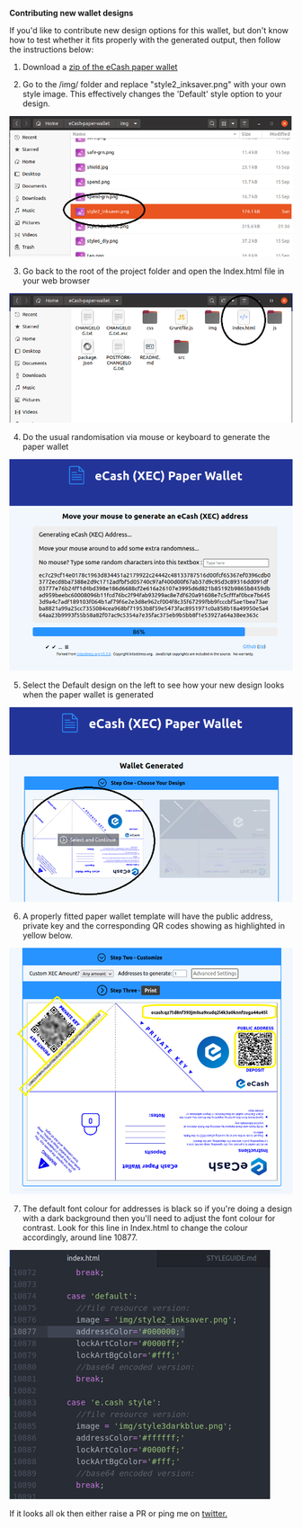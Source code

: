 **Contributing new wallet designs**

If you'd like to contribute new design options for this wallet, but don't know how to test whether it fits properly with the generated output, then follow the instructions below:

1. Download a [zip of the eCash paper wallet](https://github.com/ethanmackie/eCashPaperWallet/blob/main/master.zip)

2. Go to the /img/ folder and replace "style2_inksaver.png" with your own style image. This effectively changes the 'Default' style option to your design.

![](https://github.com/ethanmackie/eCashPaperWallet/blob/main/img/guidepic1.png)

3. Go back to the root of the project folder and open the Index.html file in your web browser

![](https://github.com/ethanmackie/eCashPaperWallet/blob/main/img/guidepic2.png)

4. Do the usual randomisation via mouse or keyboard to generate the paper wallet

![](https://github.com/ethanmackie/eCashPaperWallet/blob/main/img/guidepic3.png)

5. Select the Default design on the left to see how your new design looks when the paper wallet is generated

![](https://github.com/ethanmackie/eCashPaperWallet/blob/main/img/guidepic4.png)

6. A properly fitted paper wallet template will have the public address, private key and the corresponding QR codes showing as highlighted in yellow below.

![](https://github.com/ethanmackie/eCashPaperWallet/blob/main/img/guidepic5.png)

7. The default font colour for addresses is black so if you're doing a design with a dark background then you'll need to adjust the font colour for contrast. Look for this line in Index.html to change the colour accordingly, around line 10877.

![](https://github.com/ethanmackie/eCashPaperWallet/blob/main/img/guidepic6.png)


If it looks all ok then either raise a PR or ping me on [twitter.](https://twitter.com/pungentaura)
